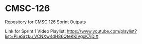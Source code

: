 # CMSC-126

Repository for CMSC 126 Sprint Outputs

Link for Sprint 1 Video Playlist: https://www.youtube.com/playlist?list=PLeSrzku_VCNXw4dH86QteKKIVgxK7jDiX
